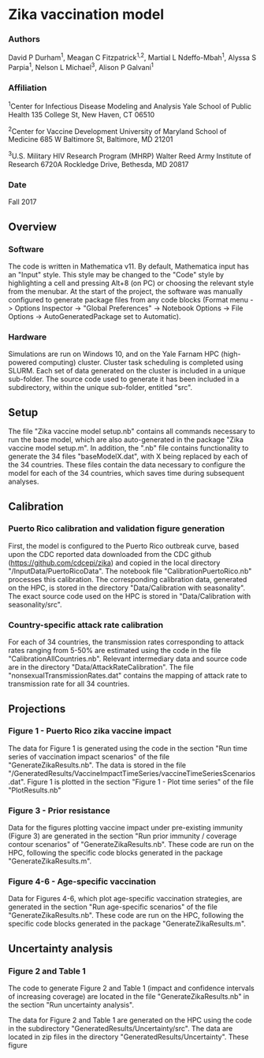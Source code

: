 # Zika vaccination model
### Authors
David P Durham<sup>1</sup>, Meagan C Fitzpatrick<sup>1,2</sup>, Martial L Ndeffo-Mbah<sup>1</sup>, Alyssa S Parpia<sup>1</sup>, 
Nelson L Michael<sup>3</sup>, Alison P Galvani<sup>1</sup>

### Affiliation
<sup>1</sup>Center for Infectious Disease Modeling and Analysis
Yale School of Public Health
135 College St, New Haven, CT 06510

<sup>2</sup>Center for Vaccine Development
University of Maryland School of Medicine
685 W Baltimore St, Baltimore, MD 21201

<sup>3</sup>U.S. Military HIV Research Program (MHRP)
Walter Reed Army Institute of Research
6720A Rockledge Drive, Bethesda, MD 20817

### Date
Fall 2017

## Overview
### Software
The code is written in Mathematica v11. 
By default, Mathematica input has an "Input" style. This style may be changed to the "Code" style by highlighting a cell
and pressing Alt+8 (on PC) or choosing the relevant style from the menubar.
At the start of the project, the software was manually configured to generate package files from any code blocks 
(Format menu -> Options Inspector -> "Global Preferences" -> Notebook Options -> File Options -> AutoGeneratedPackage set to Automatic). 


### Hardware
Simulations are run on Windows 10, and on the Yale Farnam HPC (high-powered computing) cluster. Cluster task scheduling is completed using SLURM. 
Each set of data generated on the cluster is included in a unique sub-folder.
The source code used to generate it has been included in a subdirectory, within the unique sub-folder, entitled "src".

## Setup
The file "Zika vaccine model setup.nb" contains all commands necessary to run the base model, which are also
auto-generated in the package "Zika vaccine model setup.m". In addition, the ".nb" file contains functionality to generate
the 34 files "baseModelX.dat", with X being replaced by each of the 34 countries. These files contain the data necessary to
configure the model for each of the 34 countries, which saves time during subsequent analyses.

## Calibration
### Puerto Rico calibration and validation figure generation
First, the model is configured to the Puerto Rico outbreak curve, based upon the CDC reported data downloaded from the CDC github 
(https://github.com/cdcepi/zika) and copied in the local directory "/InputData/PuertoRicoData". The notebook file 
"CalibrationPuertoRico.nb" processes this calibration. The corresponding calibration data, generated on the HPC, is stored
in the directory "Data/Calibration with seasonality". The exact source code used on the HPC is stored in "Data/Calibration with seasonality/src".

### Country-specific attack rate calibration
For each of 34 countries, the transmission rates corresponding to attack rates ranging from 5-50% are estimated using the code in the file
"CalibrationAllCountries.nb". Relevant intermediary data and source code are in the directory "Data/AttackRateCalibration".
The file "nonsexualTransmissionRates.dat" contains the mapping of attack rate to transmission rate for all 34 countries.

## Projections
### Figure 1 - Puerto Rico zika vaccine impact
The data for Figure 1 is generated using the code in the section "Run time series of vaccination impact scenarios" of the file "GenerateZikaResults.nb". The data is stored in the file "/GeneratedResults/VaccineImpactTimeSeries/vaccineTimeSeriesScenarios.dat". Figure 1 is plotted in the section "Figure 1 - Plot time series" of the file "PlotResults.nb"

### Figure 3 - Prior resistance
Data for the figures plotting vaccine impact under pre-existing immunity (Figure 3) are generated in the section "Run prior immunity / coverage contour scenarios" of "GenerateZikaResults.nb". These code are run on the HPC, following the specific code blocks generated in the package "GenerateZikaResults.m".

### Figure 4-6 - Age-specific vaccination
Data for Figures 4-6, which plot age-specific vaccination strategies, are generated in the section "Run age-specific scenarios" of the file "GenerateZikaResults.nb". These code are run on the HPC, following the specific code blocks generated in the package "GenerateZikaResults.m".

## Uncertainty analysis
### Figure 2 and Table 1
The code to generate Figure 2 and Table 1 (impact and confidence intervals of increasing coverage) are located in the file "GenerateZikaResults.nb" in the section "Run uncertainty analysis". 

The data for Figure 2 and Table 1  are generated on the HPC using the code in the subdirectory "GeneratedResults/Uncertainty/src". The data are located in zip files in the directory "GeneratedResults/Uncertainty". These figure